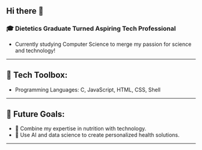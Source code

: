 ## Hi there 👋

### 🎓 Dietetics Graduate Turned Aspiring Tech Professional  
- Currently studying Computer Science to merge my passion for science and technology!

---

## 🔧 Tech Toolbox:
- Programming Languages: C, JavaScript, HTML, CSS, Shell

---

## 🌟 Future Goals:
- 🔬 Combine my expertise in nutrition with technology.  
- 🤖 Use AI and data science to create personalized health solutions.  

---
